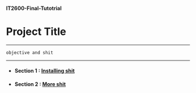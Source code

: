 #### IT2600-Final-Tutotrial
# Project Title
---


 ```objective and shit```


 ---




- #### Section 1 : __[Installing shit](PART1.md)__
- #### Section 2 : __[More shit](PART2.md)__
